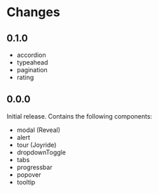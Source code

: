 # Changes

## 0.1.0

* accordion
* typeahead
* pagination
* rating

## 0.0.0

Initial release. Contains the following components:

* modal (Reveal)
* alert
* tour (Joyride)
* dropdownToggle
* tabs
* progressbar
* popover
* tooltip